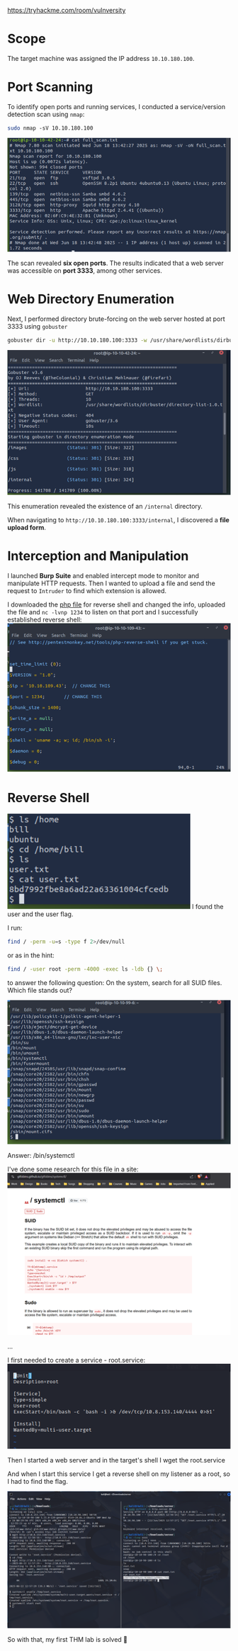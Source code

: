 https://tryhackme.com/room/vulnversity
# Scope
The target machine was assigned the IP address `10.10.180.100`.
# Port Scanning

To identify open ports and running services, I conducted a service/version detection scan using `nmap`:
```bash
sudo nmap -sV 10.10.180.100
```

![](../Attachments/Pasted%20image%2020250618160407.png)

The scan revealed **six open ports**. The results indicated that a web server was accessible on **port 3333**, among other services.
# Web Directory Enumeration
Next, I performed directory brute-forcing on the web server hosted at port 3333 using `gobuster`
```bash
gobuster dir -u http://10.10.180.100:3333 -w /usr/share/wordlists/dirbuster/directory-list-1.0.txt
```

![](../Attachments/Pasted%20image%2020250618160616.png)

This enumeration revealed the existence of an `/internal` directory.

When navigating to `http://10.10.180.100:3333/internal`, I discovered a **file upload form**.

# Interception and Manipulation
I launched **Burp Suite** and enabled intercept mode to monitor and manipulate HTTP requests.
Then I wanted to upload a file and send the request to `Intruder` to find which extension is allowed.

I downloaded the [php file](https://github.com/pentestmonkey/php-reverse-shell/blob/master/php-reverse-shell.php) for reverse shell and changed the info, uploaded the file and `nc -lvnp 1234` to listen on that port and I successfully established reverse shell:
![](../Attachments/Pasted%20image%2020250619211733.png)

# Reverse Shell

![](../Attachments/Pasted%20image%2020250619211230.png)
I found the user and the user flag.


I run:
```bash
find / -perm -u=s -type f 2>/dev/null
```
or as in the hint:
```bash
find / -user root -perm -4000 -exec ls -ldb {} \;
```
to answer the following question: On the system, search for all SUID files. Which file stands out?

![](../Attachments/Pasted%20image%2020250620213900.png)

Answer: /bin/systemctl

I've done some research for this file in a site:
![](../Attachments/Pasted%20image%2020250620214426.png)

...

I first needed to create a service - root.service:
![](../Attachments/Pasted%20image%2020250622195334.png)

Then I started a web server and in the target's shell I wget the root.service

And when I start this service I get a reverse shell on my listener as a root, so I had to find the flag.

![](../Attachments/Pasted%20image%2020250622200244.png)

So with that, my first THM lab is solved 🥳